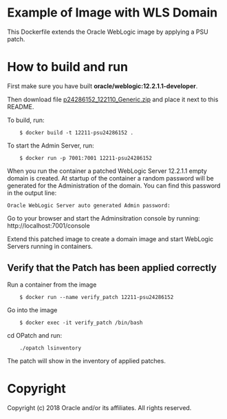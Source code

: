 Example of Image with WLS Domain
================================
This Dockerfile extends the Oracle WebLogic image by applying a PSU patch.

# How to build and run
First make sure you have built **oracle/weblogic:12.2.1.1-developer**.

Then download file [p24286152_122110_Generic.zip](http://support.oracle.com) and place it next to this README.

To build, run:

        $ docker build -t 12211-psu24286152 .

To start the Admin Server, run:

        $ docker run -p 7001:7001 12211-psu24286152

When you run the container a patched WebLogic Server 12.2.1.1 empty domain is created. At startup of the container a random password will be generated for the Administration of the domain. You can find this password in the output line:

`Oracle WebLogic Server auto generated Admin password:`

Go to your browser and start the Adminsitration console by running:
        http://localhost:7001/console

Extend this patched image to create a domain image and start WebLogic Servers running in containers.

## Verify that the Patch has been applied correctly
Run a container from the image

        $ docker run --name verify_patch 12211-psu24286152

Go into the image

        $ docker exec -it verify_patch /bin/bash

cd OPatch and run:

        ./opatch lsinventory 

The patch will show in the inventory of applied patches.

# Copyright
Copyright (c) 2018 Oracle and/or its affiliates. All rights reserved.
